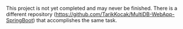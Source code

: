 This project is not yet completed and may never be finished.
There is a different repository (https://github.com/TarikKocak/MultiDB-WebApp-SpringBoot) that accomplishes the same task.
